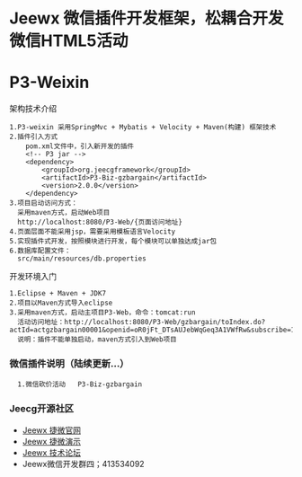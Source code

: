 Jeewx 微信插件开发框架，松耦合开发微信HTML5活动
==========
P3-Weixin
===============

架构技术介绍

    1.P3-weixin 采用SpringMvc + Mybatis + Velocity + Maven(构建) 框架技术
    2.插件引入方式
        pom.xml文件中，引入新开发的插件
        <!-- P3 jar -->
 	    <dependency>
			<groupId>org.jeecgframework</groupId>
			<artifactId>P3-Biz-gzbargain</artifactId>
			<version>2.0.0</version>
		</dependency>
	3.项目启动访问方式：
	  采用maven方式，启动Web项目
      http://localhost:8080/P3-Web/{页面访问地址}
    4.页面层面不能采用jsp，需要采用模板语言Velocity
    5.实现插件式开发，按照模块进行开发，每个模块可以单独达成jar包
	6.数据库配置文件：
	  src/main/resources/db.properties
	  
开发环境入门

    1.Eclipse + Maven + JDK7
    2.项目以Maven方式导入eclipse
	3.采用maven方式，启动主项目P3-Web，命令：tomcat:run
      活动访问地址：http://localhost:8080/P3-Web/gzbargain/toIndex.do?actId=actgzbargain00001&openid=oR0jFt_DTsAUJebWqGeq3A1VWfRw&subscribe=1
	  说明：插件不能单独启动，maven方式引入到Web项目

	  
### 微信插件说明（陆续更新...）
	  1.微信砍价活动   P3-Biz-gzbargain
	  
	  
### Jeecg开源社区	  
* [Jeewx 捷微官网](http://www.jeewx.com)
* [Jeewx 捷微演示](http://www.jeewx.com/jeewx)
* [Jeewx 技术论坛](http://www.jeecg.org)
*  Jeewx微信开发群四；413534092